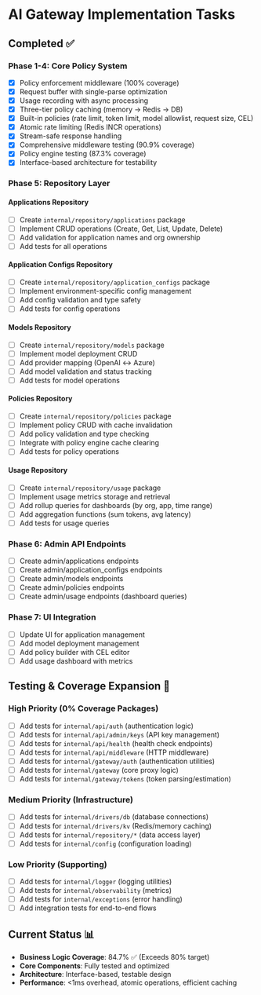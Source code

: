 # AI Gateway Implementation Tasks

## Completed ✅

### Phase 1-4: Core Policy System
- [x] Policy enforcement middleware (100% coverage)
- [x] Request buffer with single-parse optimization
- [x] Usage recording with async processing
- [x] Three-tier policy caching (memory → Redis → DB)
- [x] Built-in policies (rate limit, token limit, model allowlist, request size, CEL)
- [x] Atomic rate limiting (Redis INCR operations)
- [x] Stream-safe response handling
- [x] Comprehensive middleware testing (90.9% coverage)
- [x] Policy engine testing (87.3% coverage)
- [x] Interface-based architecture for testability

### Phase 5: Repository Layer

#### Applications Repository
- [ ] Create `internal/repository/applications` package
- [ ] Implement CRUD operations (Create, Get, List, Update, Delete)
- [ ] Add validation for application names and org ownership
- [ ] Add tests for all operations

#### Application Configs Repository
- [ ] Create `internal/repository/application_configs` package
- [ ] Implement environment-specific config management
- [ ] Add config validation and type safety
- [ ] Add tests for config operations

#### Models Repository
- [ ] Create `internal/repository/models` package
- [ ] Implement model deployment CRUD
- [ ] Add provider mapping (OpenAI ↔ Azure)
- [ ] Add model validation and status tracking
- [ ] Add tests for model operations

#### Policies Repository
- [ ] Create `internal/repository/policies` package
- [ ] Implement policy CRUD with cache invalidation
- [ ] Add policy validation and type checking
- [ ] Integrate with policy engine cache clearing
- [ ] Add tests for policy operations

#### Usage Repository
- [ ] Create `internal/repository/usage` package
- [ ] Implement usage metrics storage and retrieval
- [ ] Add rollup queries for dashboards (by org, app, time range)
- [ ] Add aggregation functions (sum tokens, avg latency)
- [ ] Add tests for usage queries

### Phase 6: Admin API Endpoints

- [ ] Create admin/applications endpoints
- [ ] Create admin/application_configs endpoints
- [ ] Create admin/models endpoints
- [ ] Create admin/policies endpoints
- [ ] Create admin/usage endpoints (dashboard queries)

### Phase 7: UI Integration

- [ ] Update UI for application management
- [ ] Add model deployment management
- [ ] Add policy builder with CEL editor
- [ ] Add usage dashboard with metrics

## Testing & Coverage Expansion 🚧

### High Priority (0% Coverage Packages)
- [ ] Add tests for `internal/api/auth` (authentication logic)
- [ ] Add tests for `internal/api/admin/keys` (API key management)
- [ ] Add tests for `internal/api/health` (health check endpoints)
- [ ] Add tests for `internal/api/middleware` (HTTP middleware)
- [ ] Add tests for `internal/gateway/auth` (authentication utilities)
- [ ] Add tests for `internal/gateway` (core proxy logic)
- [ ] Add tests for `internal/gateway/tokens` (token parsing/estimation)

### Medium Priority (Infrastructure)
- [ ] Add tests for `internal/drivers/db` (database connections)
- [ ] Add tests for `internal/drivers/kv` (Redis/memory caching)
- [ ] Add tests for `internal/repository/*` (data access layer)
- [ ] Add tests for `internal/config` (configuration loading)

### Low Priority (Supporting)
- [ ] Add tests for `internal/logger` (logging utilities)
- [ ] Add tests for `internal/observability` (metrics)
- [ ] Add tests for `internal/exceptions` (error handling)
- [ ] Add integration tests for end-to-end flows

## Current Status 📊
- **Business Logic Coverage**: 84.7% ✅ (Exceeds 80% target)
- **Core Components**: Fully tested and optimized
- **Architecture**: Interface-based, testable design
- **Performance**: <1ms overhead, atomic operations, efficient caching
